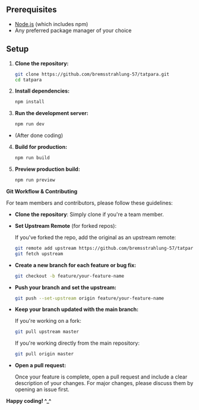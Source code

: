 ## Prerequisites

- [Node.js](https://nodejs.org/en/) (which includes npm) 
- Any preferred package manager of your choice 

## Setup

1. **Clone the repository:**

   ```bash
   git clone https://github.com/bremsstrahlung-57/tatpara.git
   cd tatpara
   ```

2. **Install dependencies:**

    ```bash
    npm install
    ```

3. **Run the development server:**
    ```bash
    npm run dev
    ```

- (After done coding)
4. **Build for production:**
    ```bash
    npm run build
    ```

4. **Preview production build:**
    ```sh
    npm run preview
    ```
**Git Workflow & Contributing**

For team members and contributors, please follow these guidelines:

- **Clone the repository**: Simply clone if you're a team member.

- **Set Upstream Remote** (for forked repos):

    If you've forked the repo, add the original as an upstream remote:
    ```bash
    git remote add upstream https://github.com/bremsstrahlung-57/tatpara.git
    git fetch upstream
    ```
- **Create a new branch for each feature or bug fix:**
    ```bash
    git checkout -b feature/your-feature-name
    ```
- **Push your branch and set the upstream:**
    ```bash
    git push --set-upstream origin feature/your-feature-name
    ```
- **Keep your branch updated with the main branch:** 

    If you're working on a fork:
    ```bash
    git pull upstream master
    ```
    If you're working directly from the main repository:
    ```bash
    git pull origin master
    ```
- **Open a pull request:**

    Once your feature is complete, open a pull request and include a clear description of your changes. For major changes, please discuss them by opening an issue first.


**Happy coding! ^_^** 